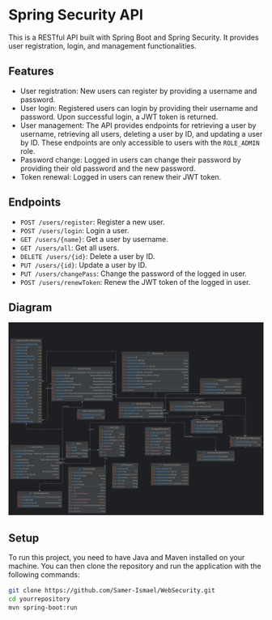 # Spring Security API

This is a RESTful API built with Spring Boot and Spring Security. It provides user registration, login, and management functionalities.

## Features

- User registration: New users can register by providing a username and password.
- User login: Registered users can login by providing their username and password. Upon successful login, a JWT token is returned.
- User management: The API provides endpoints for retrieving a user by username, retrieving all users, deleting a user by ID, and updating a user by ID. These endpoints are only accessible to users with the `ROLE_ADMIN` role.
- Password change: Logged in users can change their password by providing their old password and the new password.
- Token renewal: Logged in users can renew their JWT token.

## Endpoints

- `POST /users/register`: Register a new user.
- `POST /users/login`: Login a user.
- `GET /users/{name}`: Get a user by username.
- `GET /users/all`: Get all users.
- `DELETE /users/{id}`: Delete a user by ID.
- `PUT /users/{id}`: Update a user by ID.
- `PUT /users/changePass`: Change the password of the logged in user.
- `POST /users/renewToken`: Renew the JWT token of the logged in user.


## Diagram

![Diagram](Diagram%2FSamer.png)


## Setup

To run this project, you need to have Java and Maven installed on your machine. You can then clone the repository and run the application with the following commands:



```bash
git clone https://github.com/Samer-Ismael/WebSecurity.git
cd yourrepository
mvn spring-boot:run
